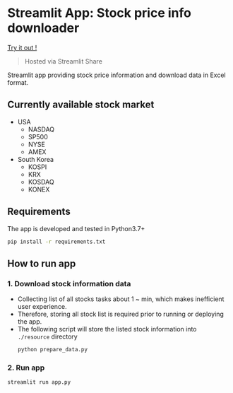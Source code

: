 # Streamlit App: Stock price info downloader

[Try it out !](https://share.streamlit.io/lucaseo/streamlit_app_stockprice_downloader/main/app.py)

>Hosted via Streamlit Share

Streamlit app providing stock price information and download data in Excel format.

## Currently available stock market

- USA
	- NASDAQ
	- SP500
	- NYSE
	- AMEX
- South Korea
	- KOSPI
	- KRX
	- KOSDAQ
	- KONEX


## Requirements

The app is developed and tested in Python3.7+

```bash
pip install -r requirements.txt
```


## How to run app

### 1. Download stock information data

- Collecting list of all stocks tasks about 1 ~ min, which makes inefficient user experience. 
- Therefore, storing all stock list is required prior to running or deploying the app.
- The following script will store the listed stock information into `./resource` directory
	```bash
	python prepare_data.py
	```


### 2. Run app

```bash
streamlit run app.py
```

